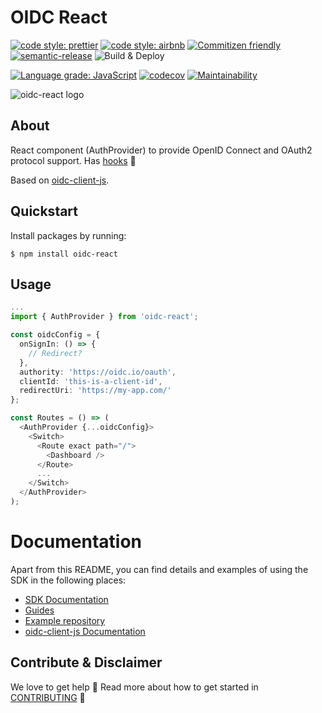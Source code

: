 # OIDC React

[![code style: prettier](https://img.shields.io/badge/code_style-prettier-ff69b4.svg?style=flat-square)](https://github.com/prettier/prettier)
[![code style: airbnb](https://img.shields.io/badge/eslint-airbnb-ff5a5f.svg?style=flat-square)](https://github.com/prettier/prettier)
[![Commitizen friendly](https://img.shields.io/badge/commitizen-friendly-brightgreen.svg?style=flat-square)](http://commitizen.github.io/cz-cli/)
[![semantic-release](https://img.shields.io/badge/%20%20%F0%9F%93%A6%F0%9F%9A%80-semantic--release-e10079.svg?style=flat-square)](https://github.com/semantic-release/semantic-release)
![Build & Deploy](https://github.com/bjerkio/oidc-react/workflows/Build%20&%20Deploy/badge.svg)

[![Language grade: JavaScript](https://img.shields.io/lgtm/grade/javascript/g/bjerkio/oidc-react.svg?logo=lgtm&logoWidth=18)](https://lgtm.com/projects/g/bjerkio/oidc-react/context:javascript)
[![codecov](https://codecov.io/gh/bjerkio/oidc-react/branch/master/graph/badge.svg)](https://codecov.io/gh/bjerkio/oidc-react)
[![Maintainability](https://api.codeclimate.com/v1/badges/69bf0921275f61ef6dd0/maintainability)](https://codeclimate.com/github/bjerkio/oidc-react/maintainability)

![oidc-react logo](assets/logo.jpg)

## About

React component (AuthProvider) to provide OpenID Connect and OAuth2 protocol support. Has [hooks](guides/HOOKS.md) 🎉

Based on [oidc-client-js](https://github.com/IdentityModel/oidc-client-js).

## Quickstart

Install packages by running:

```shell
$ npm install oidc-react
```

## Usage

```typescript
...
import { AuthProvider } from 'oidc-react';

const oidcConfig = {
  onSignIn: () => {
    // Redirect?
  },
  authority: 'https://oidc.io/oauth',
  clientId: 'this-is-a-client-id',
  redirectUri: 'https://my-app.com/'
};

const Routes = () => (
  <AuthProvider {...oidcConfig}>
    <Switch>
      <Route exact path="/">
        <Dashboard />
      </Route>
      ...
    </Switch>
  </AuthProvider>
);
```

# Documentation

Apart from this README, you can find details and examples of using the SDK in the following places:

- [SDK Documentation](docs/README.md)
- [Guides](guides/)
- [Example repository](https://github.com/cobraz/example-react-oidc)
- [oidc-client-js Documentation](https://github.com/IdentityModel/oidc-client-js/wiki)

## Contribute & Disclaimer

We love to get help 🙏 Read more about how to get started in [CONTRIBUTING](CONTRIBUTING.md) 🌳
